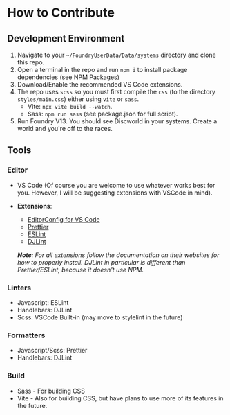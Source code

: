 # How to Contribute

## Development Environment

1. Navigate to your `~/FoundryUserData/Data/systems` directory and clone this repo.
2. Open a terminal in the repo and run `npm i` to install package dependencies (see NPM Packages)
3. Download/Enable the recommended VS Code extensions.
4. The repo uses `scss` so you must first compile the `css` (to the directory `styles/main.css`) either using `vite` or `sass`.
   - Vite: `npx vite build --watch`.
   - Sass: `npm run sass` (see package.json for full script).
5. Run Foundry V13. You should see Discworld in your systems. Create a world and you're off to the races.

## Tools

### Editor

- VS Code (Of course you are welcome to use whatever works best for you. However, I will be suggesting extensions with VSCode in mind).
- **Extensions**:

  - [EditorConfig for VS Code](https://marketplace.visualstudio.com/items?itemName=EditorConfig.EditorConfig)
  - [Prettier](https://marketplace.visualstudio.com/items?itemName=esbenp.prettier-vscode)
  - [ESLint](https://marketplace.visualstudio.com/items?itemName=dbaeumer.vscode-eslint)
  - [DJLint](https://marketplace.visualstudio.com/items?itemName=monosans.djlint)

  _**Note**: For all extensions follow the documentation on their websites for how to properly install. DJLint in particular is different than Prettier/ESLint, because it doesn't use NPM._

### Linters

- Javascript: ESLint
- Handlebars: DJLint
- Scss: VSCode Built-in (may move to stylelint in the future)

### Formatters

- Javascript/Scss: Prettier
- Handlebars: DJLint

### Build

- Sass - For building CSS
- Vite - Also for building CSS, but have plans to use more of its features in the future.
